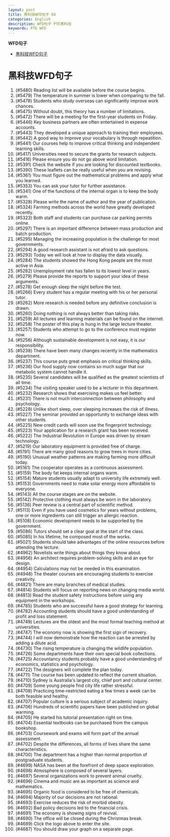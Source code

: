 ```yaml
---
layout: post
title: 黑科技WFD句子 04
categories: English
description: WFD句子 PTE黑科技
keywords: PTE WFD
---
```


<!-- START doctoc generated TOC please keep comment here to allow auto update -->
<!-- DON'T EDIT THIS SECTION, INSTEAD RE-RUN doctoc TO UPDATE -->
**WFD句子**

- [黑科技WFD句子](#%E9%BB%91%E7%A7%91%E6%8A%80wfd%E5%8F%A5%E5%AD%90)

<!-- END doctoc generated TOC please keep comment here to allow auto update -->


# 黑科技WFD句子
1. (#5480) Reading list will be available before the course begins.
2. (#5479) The temperature in summer is lower when comparing to the fall.
3. (#5478) Students who study overseas can significantly improve work chances.
4. (#5475) Without doubt, this theory has a number of limitations.
5. (#5472) There will be a meeting for the first-year students on Friday.
6. (#5446) Key business partners are often entertained in expense accounts.
7. (#5443) They developed a unique approach to training their employees.
8. (#5442) A good way to improve your vocabulary is through repeatition.
9. (#5441) Our courses help to improve critical thinking and independent learning skills.
10. (#5417) Universities need to secure the grants for research subjects.
11. (#5416) Please ensure you do not go above word limitation.
12. (#5391) Check the website if you are looking for discounted textbooks.
13. (#5390) These leaflets can be really useful when you are revising.
14. (#5361) You must figure out the mathematical problems and apply what you learned.
15. (#5353) You can ask your tutor for further assistance.
16. (#5341) One of the functions of the internal organ is to keep the body warm.
17. (#5328) Please write the name of author and the year of publication.
18. (#5324) Farming methods across the world have greatly developed recently.
19. (#5323) Both staff and students can purchase car parking permits online.
20. (#5297) There is an important difference  between mass production and batch production.
21. (#5295) Managing the increasing population is the challenge for most governments.
22. (#5294) A good research assistant is not afraid to ask questions.
23. (#5293) Today we will look at how to display the data visually.
24. (#5284) The students showed the Hong Kong people are the most active in Asia.
25. (#5282) Unemployment rate has fallen to its lowest level in years.
26. (#5279) Please provide the reports to support your idea of these arguments.
27. (#5278) Get enough sleep the night before the test.
28. (#5266) Every student has a regular meeting with his or her personal tutor.
29. (#5262) More research is needed before any definitive conclusion is drawn.
30. (#5260) Doing nothing is not always better than taking risks.
31. (#5259) All lectures and learning materials can be found on the internet.
32. (#5258) The poster of this play is hung in the large lecture theater.
33. (#5257) Students who attempt to go to the conference must register now.
34. (#5256) Although sustainable development is not easy, it is our responsibility.
35. (#5238) There have been many changes recently in the mathematics department.
36. (#5237) This course puts great emphasis on critical thinking skills.
37. (#5236) Our food supply now contains so much sugar that our metabolic system cannot handle it.
38. (#5235) Several candidates will be qualified as the greatest scientists of all time.
39. (#5234) The visiting speaker used to be a lecturer in this department.
40. (#5232) Research shows that exercising makes us feel better.
41. (#5231) There is not much interconnection between philosophy and psychology.
42. (#5228) Unlike short sleep, over sleeping increases the risk of illness.
43. (#5227) The seminar provided an opportunity to exchange ideas with other students.
44. (#5225) New credit cards will soon use the fingerprint technology.
45. (#5223) Your application for a research grant has been received.
46. (#5222) The Industrial Revolution in Europe was driven by stream technology.
47. (#5219) Our laboratory equipment is provided free of charge.
48. (#5191) There are many good reasons to grow trees in more cities.
49. (#5190) Unusual weather patterns are making farming more difficult today.
50. (#5161) The cooperator operates as a continuous assessment.
51. (#5159) The body fat keeps internal organs warm.
52. (#5154) Mature students usually adapt to university life extremely well.
53. (#5153) Governments need to make solar energy more affordable to everyone.
54. (#5143) All the course stages are on the website.
55. (#5142) Protective clothing must always be worn in the laboratory.
56. (#5136) Peer review is a central part of scientific method.
57. (#5113) Even if you have used cosmetics for years without problems, one or more ingredients can still trigger an allergic reaction.
58. (#5108) Economic development needs to be supported by the government.
59. (#5086) Tutors should set a clear goal at the start of the class.
60. (#5085) In his lifetime, he composed most of the works.
61. (#5021) Students should take advantages of the online resources before attending the lecture.
62. (#4962) Novelists write things about things they know about.
63. (#4956) An architect requires problem-solving skills and an eye for design.
64. (#4954) Calculations may not be needed in this examination.
65. (#4948) The theater courses are encouraging students to exercise creativity.
66. (#4821) There are many branches of medical studies.
67. (#4814) Students will focus on reporting news on changing media world.
68. (#4813) Read the student safety instructions before using any equipment in the workshops.
69. (#4785) Students who are successful have a good strategy for learning.
70. (#4782) Accounting students should have a good understanding of profit and loss statement.
71. (#4749) Lectures are the oldest and the most formal teaching method at universities.
72. (#4747) The economy now is showing the first sign of recovery.
73. (#4744) I will now demonstrate how the reaction can be arrested by adding a dilute acid.
74. (#4730) The rising temperature is changing the wildlife population.
75. (#4726) Some departments have their own special book collections.
76. (#4725) Accountancy students probably have a good understanding of economics, statistics and psychology.
77. (#4722) The designers will complete the plan today.
78. (#4711) The course has been updated to reflect the current situation.
79. (#4710) Sydney is Australia's largest city, chief port and cultural center.
80. (#4709) Some young people find city life rather stressful.
81. (#4708) Practicing time-restricted eating a few times a week can be both feasible and healthy.
82. (#4707) Popular culture is a serious subject of academic inquiry.
83. (#4706) Hundreds of scientific papers have been published on global warming.
84. (#4705) He started his tutorial presentation right on time.
85. (#4704) Essential textbooks can be purchased from the campus bookshop.
86. (#4703) Coursework and exams will form part of the annual assessment.
87. (#4702) Despite the differences, all forms of lives share the same characteristics.
88. (#4700) The department has a higher than normal proportion of postgraduate students.
89. (#4699) NASA has been at the forefront of deep space exploration.
90. (#4698) Atmosphere is composed of several layers.
91. (#4697) Several organizations work to prevent animal cruelty.
92. (#4696) Cinema and music are as important as science and mathematics.
93. (#4695) Organic food is considered to be free of chemicals.
94. (#4694) Majority of our decisions are not rational.
95. (#4693) Exercise reduces the risk of morbid obesity.
96. (#4692) Bad policy decisions led to the financial crisis.
97. (#4691) The economy is showing signs of revival.
98. (#4690) The office will be closed during the Christmas break.
99. (#4689) Click the logo above to enter the site.
100. (#4687) You should draw your graph on a separate page.
